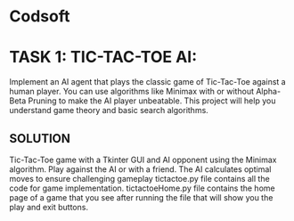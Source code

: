 # Codsoft
# TASK 1: TIC-TAC-TOE AI:
Implement an AI agent that plays the classic game of Tic-Tac-Toe against a human player. You can use algorithms like Minimax with or without Alpha-Beta Pruning to make the AI player unbeatable. This project will help you understand game theory and basic search algorithms.
## SOLUTION 
Tic-Tac-Toe game with a Tkinter GUI and AI opponent using the Minimax algorithm. Play against the AI or with a friend. The AI calculates optimal moves to ensure challenging gameplay tictactoe.py file contains all the code for game implementation. tictactoeHome.py file contains the home page of a game that you see after running the file that will show you the play and exit buttons.
